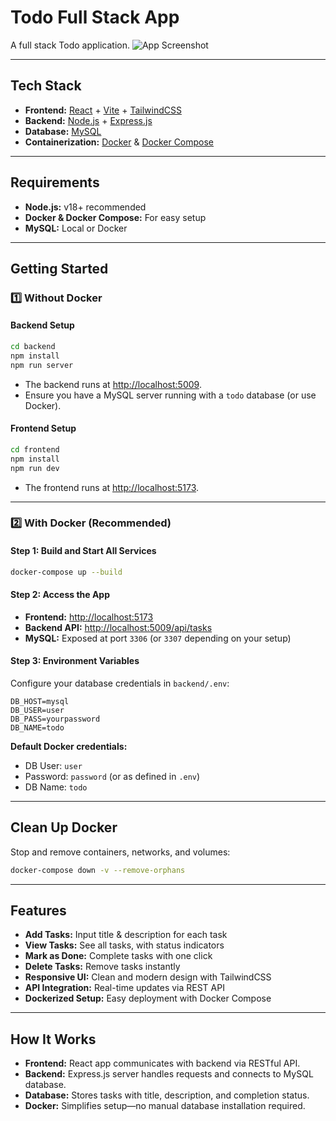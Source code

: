 # Todo Full Stack App

A full stack Todo application.
![App Screenshot](image1)

---

## Tech Stack

- **Frontend:** [React](https://react.dev/) + [Vite](https://vitejs.dev/) + [TailwindCSS](https://tailwindcss.com/)
- **Backend:** [Node.js](https://nodejs.org/) + [Express.js](https://expressjs.com/)
- **Database:** [MySQL](https://www.mysql.com/)
- **Containerization:** [Docker](https://www.docker.com/) & [Docker Compose](https://docs.docker.com/compose/)

---

## Requirements

- **Node.js:** v18+ recommended
- **Docker & Docker Compose:** For easy setup 
- **MySQL:** Local or Docker

---

## Getting Started

### 1️⃣ Without Docker

#### Backend Setup

```bash
cd backend
npm install
npm run server
```
- The backend runs at [http://localhost:5009](http://localhost:5009).
- Ensure you have a MySQL server running with a `todo` database (or use Docker).

#### Frontend Setup

```bash
cd frontend
npm install
npm run dev
```
- The frontend runs at [http://localhost:5173](http://localhost:5173).

---

### 2️⃣ With Docker (Recommended)

#### Step 1: Build and Start All Services

```bash
docker-compose up --build
```

#### Step 2: Access the App

- **Frontend:** [http://localhost:5173](http://localhost:5173)
- **Backend API:** [http://localhost:5009/api/tasks](http://localhost:5009/api/tasks)
- **MySQL:** Exposed at port `3306` (or `3307` depending on your setup)

#### Step 3: Environment Variables

Configure your database credentials in `backend/.env`:
```env
DB_HOST=mysql
DB_USER=user
DB_PASS=yourpassword
DB_NAME=todo
```

**Default Docker credentials:**
- DB User: `user`
- Password: `password` (or as defined in `.env`)
- DB Name: `todo`

---

## Clean Up Docker

Stop and remove containers, networks, and volumes:
```bash
docker-compose down -v --remove-orphans
```

---

## Features

- **Add Tasks:** Input title & description for each task
- **View Tasks:** See all tasks, with status indicators
- **Mark as Done:** Complete tasks with one click
- **Delete Tasks:** Remove tasks instantly
- **Responsive UI:** Clean and modern design with TailwindCSS
- **API Integration:** Real-time updates via REST API
- **Dockerized Setup:** Easy deployment with Docker Compose

---

## How It Works

- **Frontend:** React app communicates with backend via RESTful API.
- **Backend:** Express.js server handles requests and connects to MySQL database.
- **Database:** Stores tasks with title, description, and completion status.
- **Docker:** Simplifies setup—no manual database installation required.
